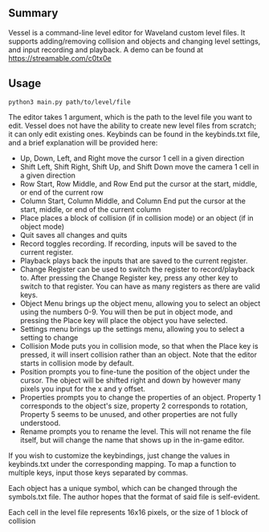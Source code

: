 ## Summary
Vessel is a command-line level editor for Waveland custom level files. It supports adding/removing collision and objects and changing level settings, and input recording and playback. A demo can be found at https://streamable.com/c0tx0e

## Usage
```
python3 main.py path/to/level/file
```
The editor takes 1 argument, which is the path to the level file you want to edit. Vessel does not have the ability to create new level files from scratch; it can only edit existing ones. Keybinds can be found in the keybinds.txt file, and a brief explanation will be provided here:

* Up, Down, Left, and Right move the cursor 1 cell in a given direction
* Shift Left, Shift Right, Shift Up, and Shift Down move the camera 1 cell in a given direction
* Row Start, Row Middle, and Row End put the cursor at the start, middle, or end of the current row
* Column Start, Column Middle, and Column End put the cursor at the start, middle, or end of the current column
* Place places a block of collision (if in collision mode) or an object (if in object mode)
* Quit saves all changes and quits
* Record toggles recording. If recording, inputs will be saved to the current register.
* Playback plays back the inputs that are saved to the current register.
* Change Register can be used to switch the register to record/playback to. After pressing the Change Register key, press any other key to switch to that register. You can have as many registers as there are valid keys.
* Object Menu brings up the object menu, allowing you to select an object using the numbers 0-9. You will then be put in object mode, and pressing the Place key will place the object you have selected.
* Settings menu brings up the settings menu, allowing you to select a setting to change
* Collision Mode puts you in collision mode, so that when the Place key is pressed, it will insert collision rather than an object. Note that the editor starts in collision mode by default.
* Position prompts you to fine-tune the position of the object under the cursor. The object will be shifted right and down by however many pixels you input for the x and y offset.
* Properties prompts you to change the properties of an object. Property 1 corresponds to the object's size, property 2 corresponds to rotation, Property 5 seems to be unused, and other properties are not fully understood.
* Rename prompts you to rename the level. This will not rename the file itself, but will change the name that shows up in the in-game editor.

If you wish to customize the keybindings, just change the values in keybinds.txt under the corresponding mapping. To map a function to multiple keys, input those keys separated by commas.

Each object has a unique symbol, which can be changed through the symbols.txt file. The author hopes that the format of said file is self-evident.

Each cell in the level file represents 16x16 pixels, or the size of 1 block of collision
